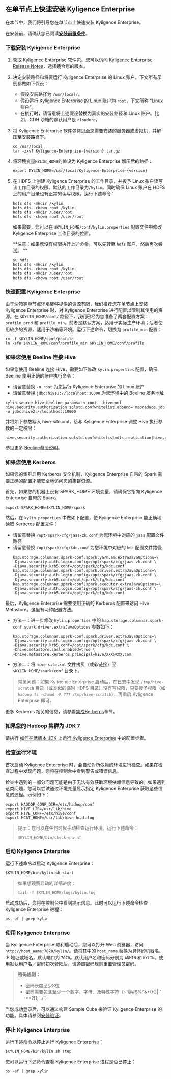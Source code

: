 ## 在单节点上快速安装 Kyligence Enterprise

在本节中，我们将引导您在单节点上快速安装 Kyligence Enterprise。

在安装前，请确认您已阅读[**安装前置条件**](../installation_conditions.cn.md)。

### 下载安装 Kyligence Enterprise

1. 获取 Kyligence Enterprise 软件包。您可以访问 [Kyligence Enterprise Release Notes](../../release/README.md)，选择适合您的版本。

2. 决定安装路径和将要运行 Kyligence Enterprise 的 Linux 账户。下文所有示例都做如下假设：
   - 假设安装路径为 `/usr/local/`。
   - 假设运行 Kyligence Enterprise 的 Linux 账户为 `root`，下文简称 “Linux 账户”。
   - 在执行时，请留意将上述假设替换为真实的安装路径和 Linux 账户。比如，CDH 沙箱的默认用户是 `cloudera`。

3. 将 Kyligence Enterprise 软件包拷贝至您需要安装的服务器或虚拟机，并解压至安装路径下。
   ```shell
   cd /usr/local
   tar -zxvf Kyligence-Enterprise-{version}.tar.gz
   ```

4. 将环境变量`KYLIN_HOME`的值设为 Kyligence Enterprise 解压后的路径：
   ```shell
   export KYLIN_HOME=/usr/local/Kyligence-Enterprise-{version}
   ```

5. 在 HDFS 上创建 Kyligence Enterprise 的工作目录，并授予 Linux 账户读写该工作目录的权限。默认的工作目录为`/kylin`。同时确保 Linux 账户在 HDFS 上的用户目录也有正常的读写权限。运行下述命令：

   ```shell
   hdfs dfs -mkdir /kylin
   hdfs dfs -chown root /kylin
   hdfs dfs -mkdir /user/root
   hdfs dfs -chown root /user/root
   ```

   如果需要，您可以在 `$KYLIN_HOME/conf/kylin.properties` 配置文件中修改 Kyligence Enterprise 工作目录的位置。

   **注意：如果您没有权限执行上述命令，可以先转至 `hdfs` 账户，然后再次尝试。 **

   ```shell
   su hdfs
   hdfs dfs -mkdir /kylin
   hdfs dfs -chown root /kylin
   hdfs dfs -mkdir /user/root
   hdfs dfs -chown root /user/root
   ```

### 快速配置 Kyligence Enterprise

由于沙箱等单节点环境能够提供的资源有限，我们推荐您在单节点上安装 Kyligence Enterprise 时，对 Kyligence Enterprise 进行配置以限制其使用的资源。在 `$KYLIN_HOME/conf/` 路径下，我们已经为您准备了两套配置方案：`profile_prod` 和 `profile_min`。前者是默认方案，适用于实际生产环境；后者使用较少的资源，适用于沙箱等环境。运行下述命令，切换为 `profile_min` 配置：

```shell
rm -f $KYLIN_HOME/conf/profile
ln -sfn $KYLIN_HOME/conf/profile_min $KYLIN_HOME/conf/profile
```

### 如果您使用 Beeline 连接 Hive
如果您使用 Beeline 连接 Hive，需要如下修改 `kylin.properties` 配置，确保 Beeline 使用正确的账户执行命令：

- 请留意替换 `-n root` 为您运行 Kyligence Enterprise 的 Linux 账户
- 请留意替换 `jdbc:hive2://localhost:10000` 为您环境中的 Beeline 服务地址

```properties
kylin.source.hive.beeline-params=-n root --hiveconf
hive.security.authorization.sqlstd.confwhitelist.append='mapreduce.job.*|dfs.*' -u jdbc:hive2://localhost:10000
```
并将如下参数写入 hive-site.xml，给与 Kyligence Enterprise 调整 Hive 执行参数的一定权限：

```properties
hive.security.authorization.sqlstd.confwhitelist=dfs.replication|hive.exec.compress.output|hive.auto.convert.join.noconditionaltask.*|mapred.output.compression.type|mapreduce.job.split.metainfo.maxsize
```
参见更多 [Beeline命令说明](https://cwiki.apache.org/confluence/display/Hive/HiveServer2+Clients#HiveServer2Clients-BeelineCommandOptions)。

### 如果您使用 Kerberos

如果您的集群启用 Kerberos 安全机制，Kyligence Enterprise 自带的 Spark 需要正确的配置才能安全地访问您的集群资源。

首先，如果您的机器上设有 SPARK_HOME 环境变量，请确保它指向 Kyligence Enterprise 自带的 Spark。
   ```shell
   export SPARK_HOME=$KYLIN_HOME/spark
   ```

然后，在 `kylin.properties` 中做如下配置，使 Kyligence Enterprise 能正确地读取 Kerberos 配置文件：

- 请留意替换 `/opt/spark/cfg/jaas-zk.conf` 为您环境中对应的 `jaas` 配置文件路径
- 请留意替换 `/opt/spark/cfg/kdc.conf` 为您环境中对应的 `kdc` 配置文件路径
   ```properties
   kap.storage.columnar.spark-conf.spark.yarn.am.extraJavaOptions=\
   -Djava.security.auth.login.config=/opt/spark/cfg/jaas-zk.conf \
   -Djava.security.krb5.conf=/opt/spark/cfg/kdc.conf
   kap.storage.columnar.spark-conf.spark.driver.extraJavaOptions=\
   -Djava.security.auth.login.config=/opt/spark/cfg/jaas-zk.conf \
   -Djava.security.krb5.conf=/opt/spark/cfg/kdc.conf
   kap.storage.columnar.spark-conf.spark.executor.extraJavaOptions=\
   -Djava.security.auth.login.config=/opt/spark/cfg/jaas-zk.conf \
   -Djava.security.krb5.conf=/opt/spark/cfg/kdc.conf
   ```

最后，Kyligence Enterprise 需要使用正确的 Kerberos 配置来访问 Hive Metastore。这里有两种配置方法。

- 方法一：进一步修改 `kylin.properties` 中的 `kap.storage.columnar.spark-conf.spark.driver.extraJavaOptions` 参数如下：
   ```properties
   kap.storage.columnar.spark-conf.spark.driver.extraJavaOptions=\
   -Djava.security.auth.login.config=/opt/spark/cfg/jaas-zk.conf \
   -Djava.security.krb5.conf=/opt/spark/cfg/kdc.conf \
   -Dhive.metastore.sasl.enabled=true \
   -Dhive.metastore.kerberos.principal=hive/XXX@XXX.com
   ```
- 方法二：将 `hive-site.xml` 文件拷贝（或软链接）至 `$KYLIN_HOME/spark/conf` 目录下。

> 常见问题：如果 Kyligence Enterprise 启动后，在日志中发现 `/tmp/hive-scratch` 目录（或类似的临时 HDFS 目录）没有写权限，只要授予权限（如 `hadoop fs -chmod -R 777 /tmp/hive-scratch`），再重启 Kyligence Enterprise 即可。

更多 Kerberos 相关的信息，请参看[集成Kerberos](../../security/kerberos.cn.md)章节。

### 如果您的 Hadoop 集群为 JDK 7

请执行 [如何在低版本 JDK 上运行 Kyligence Enterprise](../about_low_version_jdk.cn.md) 中的配置步骤。

### 检查运行环境

首次启动 Kyligence Enterprise 时，会自动对所依赖的环境进行检查。如果在检查过程中发现问题，您将在控制台中看到警告或错误信息。

检查中遇到的一部分问题可能是由于无法有效获取环境依赖信息导致的。如果遇到这类问题，您可以尝试通过环境变量显示指定 Kyligence Enterprise 获取这些信息的途径。示例如下：

```shell
export HADOOP_CONF_DIR=/etc/hadoop/conf
export HIVE_LIB=/usr/lib/hive
export HIVE_CONF=/etc/hive/conf
export HCAT_HOME=/usr/lib/hive-hcatalog
```

> 提示：您可以在任何时候手动检查运行环境。运行下述命令：
>
> ```shell
> $KYLIN_HOME/bin/check-env.sh
> ```

### 启动 Kyligence Enterprise

运行下述命令以启动 Kyligence Enterprise：

```shell
$KYLIN_HOME/bin/kylin.sh start
```

> 如果想观察启动的详细进度：
>
>
> ```shell
> tail -f $KYLIN_HOME/logs/kylin.log
> ```
>

启动成功后，您将在控制台中看到提示信息。此时可以运行下述命令检查 Kyligence Enterprise 进程：

```shell
ps -ef | grep kylin
```

### 使用 Kyligence Enterprise

当 Kyligence Enterprise 顺利启动后，您可以打开 Web 浏览器，访问 `http://host_name:7070/kylin/`。请将其中的 `host_name` 替换为具体的机器名、IP 地址或域名，默认端口为 `7070`。默认用户名和密码分别为 `ADMIN` 和 `KYLIN`。使用默认用户名／密码初次登陆后，请遵照密码规则重置管理员密码。

> **密码规则：**
>
> - 密码长度至少8位
> - 密码需要包含至少一个数字、字母、及特殊字符（~!@#$%^&*(){}|:"<>?[];',./`）

当您成功登录后，可以通过构建 Sample Cube 来验证 Kyligence Enterprise 的功能。具体请参阅[安装验证](../installation_validation.cn.md)。

### 停止 Kyligence Enterprise

运行下述命令以停止运行 Kyligence Enterprise：

```shell
$KYLIN_HOME/bin/kylin.sh stop
```

您可以运行下述命令查看 Kyligence Enterprise 进程是否已停止：

```shell
ps -ef | grep kylin
```

